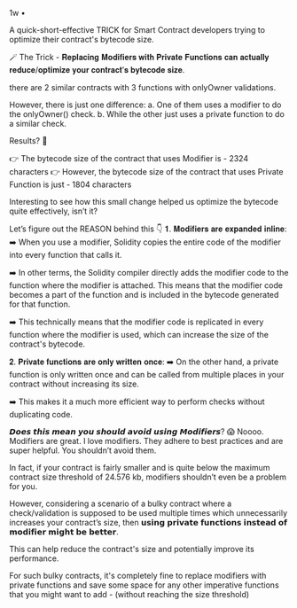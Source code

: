 1w •

A quick-short-effective TRICK for Smart Contract developers trying to optimize their contract's bytecode size.

🪄 The Trick - 𝐑𝐞𝐩𝐥𝐚𝐜𝐢𝐧𝐠 𝐌𝐨𝐝𝐢𝐟𝐢𝐞𝐫𝐬 𝐰𝐢𝐭𝐡 𝐏𝐫𝐢𝐯𝐚𝐭𝐞 𝐅𝐮𝐧𝐜𝐭𝐢𝐨𝐧𝐬 𝐜𝐚𝐧 𝐚𝐜𝐭𝐮𝐚𝐥𝐥𝐲 𝐫𝐞𝐝𝐮𝐜𝐞/𝐨𝐩𝐭𝐢𝐦𝐢𝐳𝐞 𝐲𝐨𝐮𝐫 𝐜𝐨𝐧𝐭𝐫𝐚𝐜𝐭’𝐬 𝐛𝐲𝐭𝐞𝐜𝐨𝐝𝐞 𝐬𝐢𝐳𝐞.

there are 2 similar contracts with 3 functions with onlyOwner validations.

However, there is just one difference:
a. One of them uses a modifier to do the onlyOwner() check.
b. While the other just uses a private function to do a similar check.

Results? 🤔

👉 The bytecode size of the contract that uses Modifier is - 2324 characters
👉 However, the bytecode size of the contract that uses Private Function is just - 1804 characters

Interesting to see how this small change helped us optimize the bytecode quite effectively, isn’t it?

Let’s figure out the REASON behind this 👇
𝟏. 𝐌𝐨𝐝𝐢𝐟𝐢𝐞𝐫𝐬 𝐚𝐫𝐞 𝐞𝐱𝐩𝐚𝐧𝐝𝐞𝐝 𝐢𝐧𝐥𝐢𝐧𝐞:
➡️ When you use a modifier, Solidity copies the entire code of the modifier into every function that calls it.

➡️ In other terms, the Solidity compiler directly adds the modifier code to the function where the modifier is attached. This means that
the modifier code becomes a part of the function and is included in the 
bytecode generated for that function.

➡️ This technically means that the modifier code is replicated in every function where the modifier is used, which can increase the 
size of the contract's bytecode.

𝟐. 𝐏𝐫𝐢𝐯𝐚𝐭𝐞 𝐟𝐮𝐧𝐜𝐭𝐢𝐨𝐧𝐬 𝐚𝐫𝐞 𝐨𝐧𝐥𝐲 𝐰𝐫𝐢𝐭𝐭𝐞𝐧 𝐨𝐧𝐜𝐞:
➡️ On the other hand, a private function is only written once and can be called from multiple places in your contract without 
increasing its size.

➡️ This makes it a much more efficient way to perform checks without duplicating code.

𝘿𝙤𝙚𝙨 𝙩𝙝𝙞𝙨 𝙢𝙚𝙖𝙣 𝙮𝙤𝙪 𝙨𝙝𝙤𝙪𝙡𝙙 𝙖𝙫𝙤𝙞𝙙 𝙪𝙨𝙞𝙣𝙜 𝙈𝙤𝙙𝙞𝙛𝙞𝙚𝙧𝙨? 😱
Noooo.
Modifiers are great. I love modifiers.
They adhere to best practices and are super helpful.
You shouldn’t avoid them.

In fact, if your contract is fairly smaller and is quite below the maximum contract size threshold of 24.576 kb, modifiers shouldn’t 
even be a problem for you.

However, considering a scenario of a bulky contract where a check/validation is supposed to be used multiple times which unnecessarily 
increases your contract’s size, then 𝘂𝘀𝗶𝗻𝗴 𝗽𝗿𝗶𝘃𝗮𝘁𝗲 𝗳𝘂𝗻𝗰𝘁𝗶𝗼𝗻𝘀 𝗶𝗻𝘀𝘁𝗲𝗮𝗱 𝗼𝗳 𝗺𝗼𝗱𝗶𝗳𝗶𝗲𝗿 𝗺𝗶𝗴𝗵𝘁 𝗯𝗲 𝗯𝗲𝘁𝘁𝗲𝗿.

This can help reduce the contract's size and potentially improve its performance.

For such bulky contracts, it's completely fine to replace modifiers with private functions and save some space for any other 
imperative functions that you might want to add - (without reaching the size threshold)
